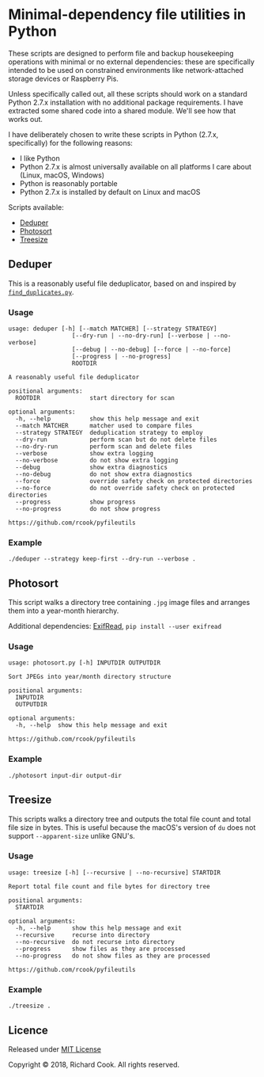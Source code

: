 # Minimal-dependency file utilities in Python

These scripts are designed to perform file and backup housekeeping operations with minimal or no external dependencies: these are specifically intended to be used on constrained environments like network-attached storage devices or Raspberry Pis.

Unless specifically called out, all these scripts should work on a standard Python 2.7.x installation with no additional package requirements. I have extracted some shared code into a shared module. We'll see how that works out.

I have deliberately chosen to write these scripts in Python (2.7.x, specifically) for the following reasons:

* I like Python
* Python 2.7.x is almost universally available on all platforms I care about (Linux, macOS, Windows)
* Python is reasonably portable
* Python 2.7.x is installed by default on Linux and macOS

Scripts available:

* [Deduper](#deduper)
* [Photosort](#photosort)
* [Treesize](#treesize)

## Deduper

This is a reasonably useful file deduplicator, based on and inspired by [`find_duplicates.py`][find-duplicates].

### Usage

```
usage: deduper [-h] [--match MATCHER] [--strategy STRATEGY]
                  [--dry-run | --no-dry-run] [--verbose | --no-verbose]
                  [--debug | --no-debug] [--force | --no-force]
                  [--progress | --no-progress]
                  ROOTDIR

A reasonably useful file deduplicator

positional arguments:
  ROOTDIR              start directory for scan

optional arguments:
  -h, --help           show this help message and exit
  --match MATCHER      matcher used to compare files
  --strategy STRATEGY  deduplication strategy to employ
  --dry-run            perform scan but do not delete files
  --no-dry-run         perform scan and delete files
  --verbose            show extra logging
  --no-verbose         do not show extra logging
  --debug              show extra diagnostics
  --no-debug           do not show extra diagnostics
  --force              override safety check on protected directories
  --no-force           do not override safety check on protected directories
  --progress           show progress
  --no-progress        do not show progress

https://github.com/rcook/pyfileutils
```

### Example

```
./deduper --strategy keep-first --dry-run --verbose .
```

## Photosort

This script walks a directory tree containing `.jpg` image files and arranges them into a year-month hierarchy.

Additional dependencies: [ExifRead][exifread], `pip install --user exifread`

### Usage

```
usage: photosort.py [-h] INPUTDIR OUTPUTDIR

Sort JPEGs into year/month directory structure

positional arguments:
  INPUTDIR
  OUTPUTDIR

optional arguments:
  -h, --help  show this help message and exit

https://github.com/rcook/pyfileutils
```

### Example

```
./photosort input-dir output-dir
```

## Treesize

This scripts walks a directory tree and outputs the total file count and total file size in bytes. This is useful because the macOS's version of `du` does not support `--apparent-size` unlike GNU's.

### Usage

```
usage: treesize [-h] [--recursive | --no-recursive] STARTDIR

Report total file count and file bytes for directory tree

positional arguments:
  STARTDIR

optional arguments:
  -h, --help      show this help message and exit
  --recursive     recurse into directory
  --no-recursive  do not recurse into directory
  --progress      show files as they are processed
  --no-progress   do not show files as they are processed

https://github.com/rcook/pyfileutils
```

### Example

```
./treesize .
```

## Licence

Released under [MIT License][licence]

Copyright &copy; 2018, Richard Cook. All rights reserved.

[exifread]: https://pypi.org/project/ExifRead/
[find-duplicates]: https://gist.github.com/jinie/b51f75fa1ece7c02ca3f/
[licence]: LICENSE

